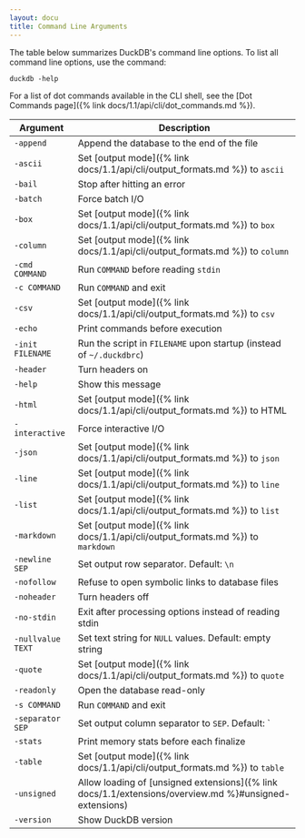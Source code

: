 ```yaml
---
layout: docu
title: Command Line Arguments
---
```


The table below summarizes DuckDB's command line options.
To list all command line options, use the command:

```batch
duckdb -help
```

For a list of dot commands available in the CLI shell, see the [Dot Commands page]({% link docs/1.1/api/cli/dot_commands.md %}).

<!-- markdownlint-disable MD056 -->

| Argument | Description |
|---|-------|
| `-append`         | Append the database to the end of the file                                                         |
| `-ascii`          | Set [output mode]({% link docs/1.1/api/cli/output_formats.md %}) to `ascii`                            |
| `-bail`           | Stop after hitting an error                                                                        |
| `-batch`          | Force batch I/O                                                                                    |
| `-box`            | Set [output mode]({% link docs/1.1/api/cli/output_formats.md %}) to `box`                              |
| `-column`         | Set [output mode]({% link docs/1.1/api/cli/output_formats.md %}) to `column`                           |
| `-cmd COMMAND`    | Run `COMMAND` before reading `stdin`                                                               |
| `-c COMMAND`      | Run `COMMAND` and exit                                                                             |
| `-csv`            | Set [output mode]({% link docs/1.1/api/cli/output_formats.md %}) to `csv`                              |
| `-echo`           | Print commands before execution                                                                    |
| `-init FILENAME`  | Run the script in `FILENAME` upon startup (instead of `~/.duckdbrc`)                               |
| `-header`         | Turn headers on                                                                                    |
| `-help`           | Show this message                                                                                  |
| `-html`           | Set [output mode]({% link docs/1.1/api/cli/output_formats.md %}) to HTML                               |
| `-interactive`    | Force interactive I/O                                                                              |
| `-json`           | Set [output mode]({% link docs/1.1/api/cli/output_formats.md %}) to `json`                             |
| `-line`           | Set [output mode]({% link docs/1.1/api/cli/output_formats.md %}) to `line`                             |
| `-list`           | Set [output mode]({% link docs/1.1/api/cli/output_formats.md %}) to `list`                             |
| `-markdown`       | Set [output mode]({% link docs/1.1/api/cli/output_formats.md %}) to `markdown`                         |
| `-newline SEP`    | Set output row separator. Default: `\n`                                                            |
| `-nofollow`       | Refuse to open symbolic links to database files                                                    |
| `-noheader`       | Turn headers off                                                                                   |
| `-no-stdin`       | Exit after processing options instead of reading stdin                                             |
| `-nullvalue TEXT` | Set text string for `NULL` values. Default: empty string                                           |
| `-quote`          | Set [output mode]({% link docs/1.1/api/cli/output_formats.md %}) to `quote`                            |
| `-readonly`       | Open the database read-only                                                                        |
| `-s COMMAND`      | Run `COMMAND` and exit                                                                             |
| `-separator SEP`  | Set output column separator to `SEP`. Default: `|`                                                 |
| `-stats`          | Print memory stats before each finalize                                                            |
| `-table`          | Set [output mode]({% link docs/1.1/api/cli/output_formats.md %}) to `table`                            |
| `-unsigned`       | Allow loading of [unsigned extensions]({% link docs/1.1/extensions/overview.md %}#unsigned-extensions) |
| `-version`        | Show DuckDB version                                                                                |

<!-- markdownlint-enable MD056 -->